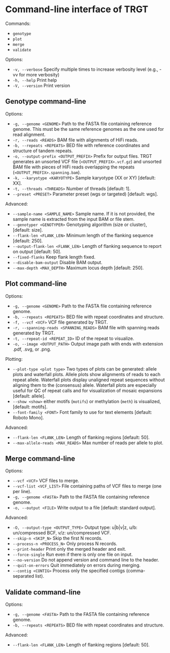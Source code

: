 # Command-line interface of TRGT

Commands:
- `genotype`
- `plot`
- `merge`
- `validate`

Options:
-  `-v, --verbose` Specify multiple times to increase verbosity level (e.g., -vv for more verbosity)
-  `-h, --help` Print help
-  `-V, --version` Print version

## Genotype command-line

Options:
- `-g, --genome <GENOME>` Path to the FASTA file containing reference genome. This
  must be the same reference genomes as the one used for read alignment.
- `-r, --reads <READS>` BAM file with alignments of HiFi reads.
- `-b, --repeats <REPEATS>` BED file with reference coordinates and structure of tandem repeats.
- `-o, --output-prefix <OUTPUT_PREFIX>` Prefix for output files. TRGT generates an
  unsorted VCF file (`<OUTPUT_PREFIX>.vcf.gz`) and unsorted BAM file with pieces
  of HiFi reads overlapping the repeats (`<OUTPUT_PREFIX>.spanning.bam`).
- `-k, --karyotype <KARYOTYPE>` Sample karyotype (XX or XY) [default: XX].
- `-t, --threads <THREADS>` Number of threads [default: 1].
- `--preset <PRESET>` Parameter preset (wgs or targeted) [default: wgs].

Advanced:
- `--sample-name <SAMPLE_NAME>` Sample name. If it is not provided, the sample name is extracted from the input BAM or file stem.
- `--genotyper <GENOTYPER>` Genotyping algorithm (size or cluster), [default: size].
- `--flank-len <FLANK_LEN>` Minimum length of the flanking sequence [default: 250].
- `--output-flank-len <FLANK_LEN>` Length of flanking sequence to report on output [default: 50].
- `--fixed-flanks` Keep flank length fixed.
- `--disable-bam-output` Disable BAM output.
- `--max-depth <MAX_DEPTH>` Maximum locus depth [default: 250].

## Plot command-line

Options:
- `-g, --genome <GENOME>` Path to the FASTA file containing reference genome.
- `-b, --repeats <REPEATS>` BED file with repeat coordinates and structure.
- `-f, --vcf <VCF>` VCF file generated by TRGT.
- `-r, --spanning-reads <SPANNING_READS>` BAM file with spanning reads generated by TRGT.
- `-t, --repeat-id <REPEAT_ID>` ID of the repeat to visualize.
- `-o, --image <OUTPUT_PATH>` Output image path with ends with extension .pdf, .svg, or .png.

Plotting:
- `--plot-type <plot type>` Two types of plots can be generated: allele plots
  and waterfall plots. Allele plots show alignments of reads to each repeat
  allele. Waterfall plots display unaligned repeat sequences without aligning
  them to the (consensus) allele. Waterfall plots are especially useful for QC
  of repeat calls and for visualization of mosaic expansions [default: allele].
- `--show <show>` either motifs (`motifs`) or methylation (`meth`) is visualized, [default: motifs].
- `--font-family <FONT>` Font family to use for text elements [default: Roboto Mono].

Advanced:
- `--flank-len <FLANK_LEN>` Length of flanking regions [default: 50].
- `--max-allele-reads <MAX_READS>` Max number of reads per allele to plot.

## Merge command-line

Options:
- `--vcf <VCF>` VCF files to merge.
- `--vcf-list <VCF_LIST>` File containing paths of VCF files to merge (one per line).
- `-g, --genome <FASTA>` Path to the FASTA file containing reference genome.
- `-o, --output <FILE>` Write output to a file [default: standard output].

Advanced:
- `-O, --output-type <OUTPUT_TYPE>` Output type: u|b|v|z, u/b: un/compressed BCF, v/z: un/compressed VCF.
- `--skip-n <SKIP_N>` Skip the first N records.
- `--process-n <PROCESS_N>` Only process N records.
- `--print-header` Print only the merged header and exit.
- `--force-single` Run even if there is only one file on input.
- `--no-version` Do not append version and command line to the header.
- `--quit-on-errors` Quit immediately on errors during merging.
- `--contig <CONTIG>` Process only the specified contigs (comma-separated list).

## Validate command-line

Options:
- `-g, --genome <FASTA>` Path to the FASTA file containing reference genome.
- `-b, --repeats <REPEATS>` BED file with repeat coordinates and structure.

Advanced:
- `--flank-len <FLANK_LEN>` Length of flanking regions [default: 50].
